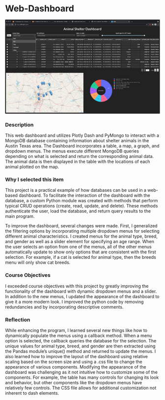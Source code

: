 # Web-Dashboard

![image](/images/Dashboard.PNG)

### Description
This web dashboard and utilizes Plotly Dash and PyMongo to interact with a MongoDB database containing information about shelter animals in the Austin Texas area. The Dashboard incorporates a table, a map, a graph, and dropdown menus. The menus execute different MongoDB queries depending on what is selected and return the corresponding animal data. The animal data is then displayed in the table with the locations of each animal plotted on the map.

### Why I selected this item
This project is a practical example of how databases can be used in a web-based dashboard. To facilitate the interaction of the dashboard with the database, a custom Python module was created with methods that perform typical CRUD operations (create, read, update, and delete). These methods authenticate the user, load the database, and return query results to the main program.

To improve the dashboard, several changes were made. First, I generalized the filtering options by incorporating multiple dropdown menus for selecting different animal characteristics. I created menus for the animal type, breed, and gender as well as a slider element for specifying an age range. When the user selects an option from one of the menus, all of the other menus automatically update to show only options that are consistent with the first selection. For example, if a cat is selected for animal type, then the breeds menu will only show cat breeds. 

### Course Objectives
I exceeded course objectives with this project by greatly improving the functionality of the dashboard with dynamic dropdown menus and a slider. In addition to the new menus, I updated the appearance of the dashboard to give it a more modern look. I improved the python code by removing redundancies and by incorporating descriptive comments.

### Reflection
While enhancing the program, I learned several new things like how to dynamically populate the menus using a callback method. When a menu option is selected, the callback queries the database for the selection. The unique values for animal type, breed, and gender are then extracted using the Pandas module’s unique() method and returned to update the menus. I also learned how to improve the layout of the dashboard using relative scaling based on the screen size and using a .css file to change the appearance of various components. Modifying the appearance of the dashboard was challenging as it not intuitive how to customize some of the components. For example, the table has many controls for changing its look and behavior, but other components like the dropdown menus have relatively few controls. The CSS file allows for additional customization not inherent to dash elements. 
